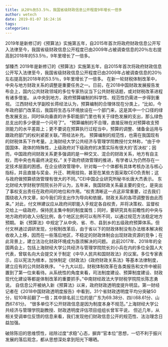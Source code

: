 ```yaml
---
title: 从20％到53.5％，我国省级财政信息公开程度9年增长一倍多
author: wetech
date: 2019-01-07 16:24:16
tags: 
categories: 
---
```

2019年是新修订的《预算法》实施第五年，自2015年首次将政府财政信息公开写入法律至今，我国省级财政信息公开程度已由2009年占被调查信息的20％左右提高到2018年的53.5％，9年里增长了一倍多。
<!-- more -->
邹臻杰
2019年是新修订的《预算法》实施第五年，自2015年首次将政府财政信息公开写入法律至今，我国省级财政信息公开程度已由2009年占被调查信息的20％左右提高到2018年的53.5％，9年里增长了一倍多。
在新一轮财税体制改革中，中央与地方财政关系的调整是重要任务之一。日前，在2018中国财政发展报告发布会上，国内公共财政领域的多位专家热议当下公共财税话题，或对财税改革进程有诸多借鉴。
从中央到地方，政府预算编制的科学性、规范性仍需进一步得到重视。
江西财经大学副校长蒋经法认为，预算编制的合理体现在分类上，“比如，今年政府部门改革后，我国将生态与环境放设在一个部门来，这是其中一个口径的绿色发展支出，同时纵向垂直的许多职能部门里也有关于绿色发展的支出，那么绿色总支出的多少便是一个问号了”。
“预算编制的不合理，直接反映在对预算收支预测能力的水平差距上；更不要说在预算执行过程当中，预算的调整、储备金运用与跟政府部门的权利紧密关联。”蒋经法补充。
预算编制的规范性，也需在我国现有的财税体系下作考量。上海财经大学公共经济与管理学院教授付文林称，“由于中国国体、政体的特殊性，上级政府对下级政府的决策实际有很大的‘否决权’；因而，中国政府间财政关系更多强调的是一种交叉、混合的财政关系，地方有自主权，而中央也有最终决定权。”
关于政府绩效管理的推进，有学者认为仍然存在一定技术层面的困惑。在企业绩效管理中，针对每一个个体都有具体考核办法与核心指标，并且直接与奖金、升迁、聘用挂钩，甚至在某些方面采取CEO负责制；这与政府做预算绩效管理有很大的不同。”CEI中国企业研究所秘书长唐大杰表示。
东北财经大学财税学院院长孙开认为，五年来，我国财政关系最主要的变化，是突出了事权支出责任在政府间的地位和作用。“权责清晰这一点这非常重要，过去我们围绕收入作文章，如今我们将支出作为导向和依据，财政关系的各项调整皆由此而来。”
对此，付文林建议应从政府间职能入手规定各自权责，并将决策权、监督权交给上一级政府，保持民主集中制的制度属性；同时，要研究具有前瞻性的中央与地方政府的收入分配比例，各个地区比例可以有所不同，以通过规范方法稳定地方预期。
新《预算法》中规定了从中央、省、市、县到乡的五级政府预算体系。但付文林通过调研发现，分税制改革后，由于省以下的财政体制没有办法根本解决税收收入上移，因而在一些落后地区，不稳定的财政体制会出现财政资源的竞争；在此背景上，建立法治化财政环境成为亟须解决的问题。
此前2017年、2018年的全国两会上，包括上海财经大学公共经济与管理学院院长刘小兵在内的多位全国人大代表，曾联名向大会提交关于制定《中华人民共和国财政法》的议案。多位专家表示，应以宪法为根本，加快制定《财政法》《政府财政关系法》等基本法律制度，建立应有的公共财政秩序。
“十九大以后，财税体制改革在各类报告和文件中被前置到了第一位来看待。从系统性的角度来看，司法制度建设、预算制度建设、财政现代化建设等都是体制改革的重要抓手。”中南财经政法大学财税学院院长陈志勇说。
自信息公开被纳入新《预算法》以来，政府财政透明度提升明显。第一财经记者在《2018中国财政透明度报告》中看到，31个省财政透明度平均分突破50分，较10年前翻了一倍；其中排名前三位的是广东为69.38分、四川68.61分、山西67.61分。
“很多单位不公开财政信息是因为制度本身不规范。”上海财经大学公共经济与管理学院副教授、财政透明度评估项目组组长曾军平说， 但近几年，从相关受调单位反馈的信息来看，我们发现他们财政信息公开的规范性、法治理念日益加强。
 
 
破除陈旧的思维惯性，祛除过度“求稳”心态，摒弃“官本位”思想，一切不利于振兴发展的落后观念，都从思想深处拿到阳光下曝晒。
